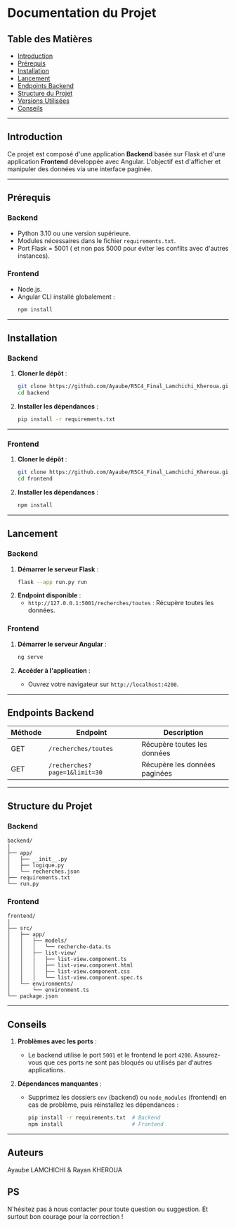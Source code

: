 
# Documentation du Projet

## Table des Matières

- [Introduction](#introduction)
- [Prérequis](#prérequis)
- [Installation](#installation)
- [Lancement](#lancement)
- [Endpoints Backend](#endpoints-backend)
- [Structure du Projet](#structure-du-projet)
- [Versions Utilisées](#versions-utilisées)
- [Conseils](#conseils)

---

## Introduction

Ce projet est composé d'une application **Backend** basée sur Flask et d'une application **Frontend** développée avec Angular. L'objectif est d'afficher et manipuler des données via une interface paginée.

---

## Prérequis

### Backend

- Python 3.10 ou une version supérieure.
- Modules nécessaires dans le fichier `requirements.txt`.
- Port Flask = 5001 ( et non pas 5000 pour éviter les conflits avec d'autres instances).

### Frontend

- Node.js.
- Angular CLI installé globalement :
  ```bash
  npm install
  ```

---

## Installation

### Backend

1. **Cloner le dépôt** :
   ```bash
   git clone https://github.com/Ayaube/R5C4_Final_Lamchichi_Kheroua.git
   cd backend
   ```

2. **Installer les dépendances** :
   ```bash
   pip install -r requirements.txt
   ```

---

### Frontend

1. **Cloner le dépôt** :
   ```bash
   git clone https://github.com/Ayaube/R5C4_Final_Lamchichi_Kheroua.git
   cd frontend
   ```

2. **Installer les dépendances** :
   ```bash
   npm install
   ```

---

## Lancement

### Backend

1. **Démarrer le serveur Flask** :
   ```bash
   flask --app run.py run
   ```
2. **Endpoint disponible** :
   - `http://127.0.0.1:5001/recherches/toutes` : Récupère toutes les données.

### Frontend

1. **Démarrer le serveur Angular** :
   ```bash
   ng serve
   ```

2. **Accéder à l'application** :
   - Ouvrez votre navigateur sur `http://localhost:4200`.

---

## Endpoints Backend

| Méthode | Endpoint                        | Description                           |
|---------|---------------------------------|---------------------------------------|
| GET     | `/recherches/toutes`           | Récupère toutes les données           |
| GET     | `/recherches?page=1&limit=30`  | Récupère les données paginées         |

---

## Structure du Projet

### Backend
```
backend/
│
├── app/
│   ├── __init__.py
│   ├── logique.py
│   └── recherches.json
├── requirements.txt
└── run.py
```

### Frontend
```
frontend/
│
├── src/
│   ├── app/
│   │   ├── models/
│   │   │   └── recherche-data.ts
│   │   ├── list-view/
│   │   │   ├── list-view.component.ts
│   │   │   ├── list-view.component.html
│   │   │   ├── list-view.component.css
│   │   │   └── list-view.component.spec.ts
│   └── environments/
│       └── environment.ts
└── package.json
```


---

## Conseils

1. **Problèmes avec les ports** :
   - Le backend utilise le port `5001` et le frontend le port `4200`. Assurez-vous que ces ports ne sont pas bloqués ou utilisés par d'autres applications.

2. **Dépendances manquantes** :
   - Supprimez les dossiers `env` (backend) ou `node_modules` (frontend) en cas de problème, puis réinstallez les dépendances :
     ```bash
     pip install -r requirements.txt  # Backend
     npm install                      # Frontend
     ```

---

## Auteurs

Ayaube LAMCHICHI & Rayan KHEROUA

## PS

N'hésitez pas à nous contacter pour toute question ou suggestion. Et surtout bon courage pour la correction !